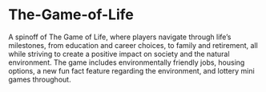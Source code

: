 # The-Game-of-Life
A spinoff of The Game of Life, where players navigate through life’s milestones, from education and career choices, to family and retirement, all while striving to create a positive impact on society and the natural environment. The game includes environmentally friendly jobs, housing options, a new fun fact feature regarding the environment, and lottery mini games throughout.

